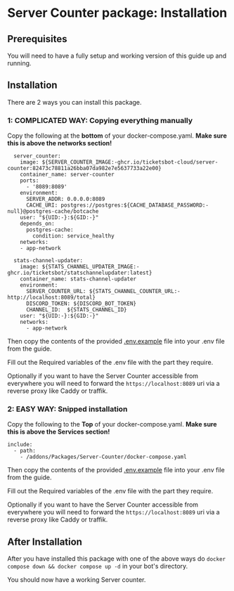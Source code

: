 # Server Counter package: Installation

## Prerequisites

You will need to have a fully setup and working version of this guide up and running.


## Installation
There are 2 ways you can install this package.

### 1: COMPLICATED WAY: Copying everything manually

Copy the following at the **bottom** of your docker-compose.yaml. **Make sure this is above the networks section!**

```
  server_counter:
    image: ${SERVER_COUNTER_IMAGE:-ghcr.io/ticketsbot-cloud/server-counter:82473c78811a26bba07da982e7e5637733a22e00}
    container_name: server-counter
    ports:
      - '8089:8089'
    environment:
      SERVER_ADDR: 0.0.0.0:8089
      CACHE_URI: postgres://postgres:${CACHE_DATABASE_PASSWORD:-null}@postgres-cache/botcache
    user: "${UID:-}:${GID:-}"
    depends_on:
      postgres-cache:
        condition: service_healthy
    networks:
    - app-network

  stats-channel-updater:
    image: ${STATS_CHANNEL_UPDATER_IMAGE:-ghcr.io/ticketsbot/statschannelupdater:latest}
    container_name: stats-channel-updater
    environment:
      SERVER_COUNTER_URL: ${STATS_CHANNEL_COUNTER_URL:-http://localhost:8089/total}
      DISCORD_TOKEN: ${DISCORD_BOT_TOKEN}
      CHANNEL_ID:  ${STATS_CHANNEL_ID}
    user: "${UID:-}:${GID:-}"
    networks:
      - app-network
```

Then copy the contents of the provided [.env.example](./.env.example) file into your .env file from the guide.

Fill out the Required variables of the .env file with the part they require. 

Optionally if you want to have the Server Counter accessible from everywhere you will need to forward the `https://localhost:8089` uri via a reverse proxy like Caddy or traffik.


### 2: EASY WAY: Snipped installation

Copy the following to the **Top** of your docker-compose.yaml. **Make sure this is above the Services section!**

```
include:
  - path:
    - /addons/Packages/Server-Counter/docker-compose.yaml
```

Then copy the contents of the provided [.env.example](./.env.example) file into your .env file from the guide.

Fill out the Required variables of the .env file with the part they require. 

Optionally if you want to have the Server Counter accessible from everywhere you will need to forward the `https://localhost:8089` uri via a reverse proxy like Caddy or traffik.


## After Installation

After you have installed this package with one of the above ways do `docker compose down && docker compose up -d` in your bot's directory.

You should now have a working Server counter.